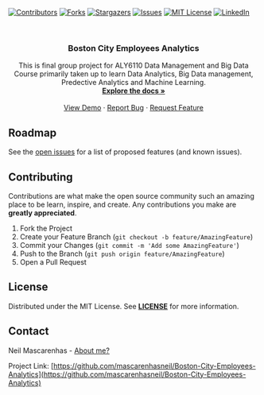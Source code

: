 <!-- PROJECT SHIELDS -->
<!--
*** I'm using markdown "reference style" links for readability.
*** Reference links are enclosed in brackets [ ] instead of parentheses ( ).
*** See the bottom of this document for the declaration of the reference variables
*** for contributors-url, forks-url, etc. This is an optional, concise syntax you may use.
*** https://www.markdownguide.org/basic-syntax/#reference-style-links
-->
[![Contributors][contributors-shield]][contributors-url]
[![Forks][forks-shield]][forks-url]
[![Stargazers][stars-shield]][stars-url]
[![Issues][issues-shield]][issues-url]
[![MIT License][license-shield]][license-url]
[![LinkedIn][linkedin-shield]][linkedin-url]



<!-- PROJECT LOGO -->
<br />
<p align="center">

  <h3 align="center">Boston City Employees Analytics</h3>

  <p align="center">
    This is final group project for ALY6110 Data Management and Big Data Course primarily taken up to learn Data Analytics, Big Data management, Predective Analytics and Machine Learning. 
    <br />
    <a href="https://github.com/mascarenhasneil/Boston-City-Employees-Analytics/blob/master/Readme.md"><strong>Explore the docs »</strong></a>
    <br />
    <br />
    <a href="https://github.com/mascarenhasneil/Boston-City-Employees-Analytics">View Demo</a>
    ·
    <a href="https://github.com/mascarenhasneil/Boston-City-Employees-Analytics/issues">Report Bug</a>
    ·
    <a href="https://github.com/mascarenhasneil/Boston-City-Employees-Analytics/issues">Request Feature</a>
  </p>
</p>









<!-- ROADMAP -->
## Roadmap

See the [open issues](https://github.com/mascarenhasneil/Boston-City-Employees-Analytics/issues) for a list of proposed features (and known issues).



<!-- CONTRIBUTING -->
## Contributing

Contributions are what make the open source community such an amazing place to be learn, inspire, and create. Any contributions you make are **greatly appreciated**.

1. Fork the Project
2. Create your Feature Branch (`git checkout -b feature/AmazingFeature`)
3. Commit your Changes (`git commit -m 'Add some AmazingFeature'`)
4. Push to the Branch (`git push origin feature/AmazingFeature`)
5. Open a Pull Request



<!-- LICENSE -->
## License

Distributed under the MIT License. See **[LICENSE](https://github.com/mascarenhasneil/Boston-City-Employees-Analytics/blob/master/LICENSE)** for more information.



<!-- CONTACT -->
## Contact

Neil Mascarenhas - [About me?](https://about.me/neilmascarenhas)

Project Link: [https://github.com/mascarenhasneil/Boston-City-Employees-Analytics](https://github.com/mascarenhasneil/Boston-City-Employees-Analytics)





<!-- MARKDOWN LINKS & IMAGES -->
<!-- https://www.markdownguide.org/basic-syntax/#reference-style-links 
https://github.com/mascarenhasneil/Boston-City-Employees-Analytics
-->
[contributors-shield]: https://img.shields.io/github/contributors/mascarenhasneil/Boston-City-Employees-Analytics.svg?style=flat-square
[contributors-url]: https://github.com/mascarenhasneil/Boston-City-Employees-Analytics/graphs/contributors
[forks-shield]: https://img.shields.io/github/forks/mascarenhasneil/Boston-City-Employees-Analytics.svg?style=flat-square
[forks-url]: https://github.com/mascarenhasneil/Boston-City-Employees-Analytics/network/members
[stars-shield]: https://img.shields.io/github/stars/mascarenhasneil/Boston-City-Employees-Analytics.svg?style=flat-square
[stars-url]: https://github.com/mascarenhasneil/Boston-City-Employees-Analytics/stargazers
[issues-shield]: https://img.shields.io/github/issues/mascarenhasneil/Boston-City-Employees-Analytics.svg?style=flat-square
[issues-url]: https://github.com/mascarenhasneil/Boston-City-Employees-Analytics/issues
[license-shield]: https://img.shields.io/github/license/mascarenhasneil/Boston-City-Employees-Analytics.svg?style=flat-square
[license-url]: https://github.com/mascarenhasneil/Boston-City-Employees-Analytics/blob/master/LICENSE
[linkedin-shield]: https://img.shields.io/badge/-LinkedIn-black.svg?style=flat-square&logo=linkedin&colorB=555
[linkedin-url]: https://linkedin.com/in/mascarenhasneil